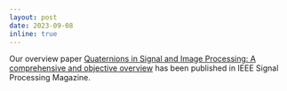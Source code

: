 ```yaml
---
layout: post
date: 2023-09-08
inline: true
---
```

Our overview paper [Quaternions in Signal and Image Processing: A comprehensive and objective overview](https://ieeexplore.ieee.org/document/10243497) has been published in IEEE Signal Processing Magazine. 
